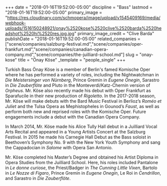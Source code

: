 +++
date = "2018-01-16T19:52:00-05:00"
discipline = "Bass"
lastmod = "2018-01-16T19:52:00-05:00"
primary_image = "https://res.cloudinary.com/schmopera/image/upload/v1545409169/media/webhook-uploads/1516150248921/onay%2520kose%2520clive%2520barda%2520headshot%2520hi%2520res.jpg.jpg"
primary_image_credit = "Clive Barda"
publishDate = "2018-01-16T19:52:00-05:00"
related_companies = ["scene/companies/salzburg-festival.md","scene/companies/oper-frankfurt.md","scene/companies/canadian-opera-company.md","scene/companies/the-juilliard-school.md"]
slug = "onay-kose"
title = "Önay Köse"
_template = "people_single"
+++

Turkish Bass Önay Köse is a member of Berlin's famed Komische Oper where he has performed a variety of roles, including the Nightwatchman in *Die Meistersinger von Nürnberg*, Prince Gremin in *Eugene Onegin*, Sarastro in *Die Zauberflöte* and Pluto in the Monteverdi/Katz-Chernin version of *Orpheus*. Mr. Köse also recently made his debut with Oper Frankfurt as Sparafucile in their new production of *Rigoletto*. In the 2017-2018 season, Mr. Köse will make debuts with the Bard Music Festival in Berlioz’s *Roméo et Juliet* and the Tulsa Opera as Mephistopheles in Gounod’s *Faust*, as well as perform both new and reprised roles with the Komische Oper. Future engagements include a debut with the Canadian Opera Company.

In March 2014, Mr. Köse made his Alice Tully Hall debut in a Juilliard Vocal Arts Recital and appeared in a Young Artists Concert at the Salzburg Festival. In 2015 he made his Carnegie Hall Debut as the Bass soloist in Beethoven’s Symphony No. 9 with the New York Youth Symphony and sang the Cappadocian in *Salome* with Opera San Antonio. 

Mr. Köse completed his Master’s Degree and obtained his Artist Diploma in Opera Studies from the Juilliard School. Here, his roles included Pantalone in *Le donne curiose*, the Priest/Badger in *The Cunning Little Vixen*, Bartolo in *Le Nozze di Figaro*, Prince Gremin in *Eugene Onegin*, Le Roi in *Cendrillon*, and Sarastro in *Die Zauberflöte*.

